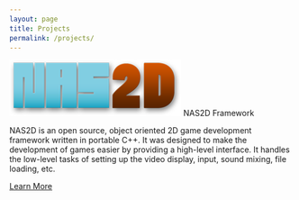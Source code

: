```yaml
---
layout: page
title: Projects
permalink: /projects/
---
```


<div class="row">
  <div class="col s12 m7">
    <div class="card">
      <div class="card-image">
        <img src="/img/logoNAS.png">
        <span class="card-title">NAS2D Framework</span>
      </div>
      <div class="card-content">
        <p>NAS2D is an open source, object oriented 2D game development framework written in portable C++. It was designed to make the development of games easier by providing a high-level interface. It handles the low-level tasks of setting up the video display, input, sound mixing, file loading, etc.</p>
      </div>
      <div class="card-action">
        <a href="/projects/nas2d">Learn More</a>
      </div>
    </div>
  </div>
</div>
